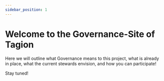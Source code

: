 ```yaml
---
sidebar_position: 1
---
```


# Welcome to the Governance-Site of Tagion

Here we will outline what Governance means to this project, what is already in place, what the current stewards envision, and how you can participate!

Stay tuned!
